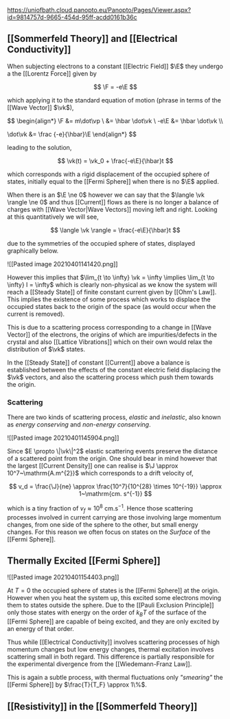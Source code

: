 https://uniofbath.cloud.panopto.eu/Panopto/Pages/Viewer.aspx?id=9814757d-9665-454d-95ff-acdd0161b36c

## [[Sommerfeld Theory]] and [[Electrical Conductivity]]

When subjecting electrons to a constant [[Electric Field]] $\E$ they undergo a the [[Lorentz Force]] given by

$$
\F = -e\E
$$

which applying it to the standard equation of motion (phrase in terms of the [[Wave Vector]] $\vk$),

$$
\begin{align*}
\F   &= m\dot\vp \\
     &= \hbar \dot\vk \\
-e\E &= \hbar \dot\vk \\\\

\dot\vk &= \frac {-e}{\hbar}\E
\end{align*}
$$

leading to the solution,

$$
\vk(t) = \vk_0 + \frac{-e\E}{\hbar}t
$$

which corresponds with a rigid displacement of the occupied sphere of states, initially equal to the [[Fermi Sphere]] when there is no $\E$ applied.

When there is an $\E \ne 0$ however we can say that the $\langle \vk \rangle \ne 0$ and thus [[Current]] flows as there is no longer a balance of charges with [[Wave Vector|Wave Vectors]] moving left and right. Looking at this quantitatively we will see,

$$
\langle \vk \rangle = \frac{-e\E}{\hbar}t
$$

due to the symmetries of the occupied sphere of states, displayed graphically below.

![[Pasted image 20210401141420.png]]

However this implies that $\lim_{t \to \infty} \vk = \infty \implies \lim_{t \to \infty} I = \infty$ which is clearly non-physical as we know the system will reach a [[Steady State]] of finite constant current given by [[Ohm's Law]]. This implies the existence of some process which works to displace the occupied states back to the origin of the space (as would occur when the current is removed).

This is due to a scattering process corresponding to a change in [[Wave Vector]] of the electrons, the origins of which are impurities/defects in the crystal and also [[Lattice Vibrations]] which on their own would relax the distribution of $\vk$ states.

In the [[Steady State]] of constant [[Current]] above a balance is established between the effects of the constant electric field displacing the $\vk$ vectors, and also the scattering process which push them towards the origin.

### Scattering

There are two kinds of scattering process, *elastic* and *inelastic*, also known as *energy conserving* and *non-energy conserving*.

![[Pasted image 20210401145904.png]]

Since $E \propto \|\vk\|^2$ elastic scattering events preserve the distance of a scattered point from the origin. One should bear in mind however that the largest [[Current Density]] one can realise is $\J \approx 10^7~\mathrm{A.m^{2}}$ which corresponds to a drift velocity of,

$$
v_d = \frac{\J}{ne} \approx \frac{10^7}{10^{28} \times 10^{-19}} \approx 1~\mathrm{cm. s^{-1}}
$$

which is a tiny fraction of $v_f \approx 10^8~\mathrm{cm. s^{-1}}$. Hence those scattering processes involved in current carrying are those involving large momentum changes, from one side of the sphere to the other, but small energy changes. For this reason we often focus on states on the *Surface* of the [[Fermi Sphere]].

## Thermally Excited [[Fermi Sphere]]

![[Pasted image 20210401154403.png]]

At $T = 0$ the occupied sphere of states is the [[Fermi Sphere]] at the origin. However when you heat the system up, this excited some electrons moving them to states outside the sphere. Due to the [[Pauli Exclusion Principle]] only those states with energy on the order of $k_BT$ of the surface of the [[Fermi Sphere]] are capable of being excited, and they are only excited by an energy of that order.

Thus while [[Electrical Conductivity]] involves scattering processes of high momentum changes but low energy changes, thermal excitation involves scattering small in both regard. This difference is partially responsible for the experimental divergence from the [[Wiedemann-Franz Law]].

This is again a subtle process, with thermal fluctuations only *"smearing"* the [[Fermi Sphere]] by $\frac{T}{T_F} \approx 1\%$.

## [[Resistivity]] in the [[Sommerfeld Theory]]




